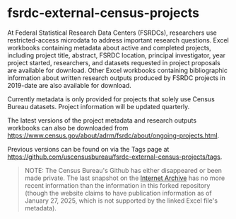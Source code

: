 # fsrdc-external-census-projects
At Federal Statistical Research Data Centers (FSRDCs), researchers use restricted-access microdata to address important research questions. Excel workbooks containing metadata about active and completed projects, including project title, abstract, FSRDC location, principal investigator, year project started, researchers, and datasets requested in project proposals are available for download. Other Excel workbooks containing bibliographic information about written research outputs produced by FSRDC projects in 2019-date are also available for download. 

Currently metadata is only provided for projects that solely use Census Bureau datasets. Project information will be updated quarterly. 

The latest versions of the project metadata and research outputs workbooks can also be downloaded from https://www.census.gov/about/adrm/fsrdc/about/ongoing-projects.html. 

Previous versions can be found on via the Tags page at https://github.com/uscensusbureau/fsrdc-external-census-projects/tags.

> NOTE: The Census Bureau's Github has either disappeared or been made private. The last snapshot on the [Internet Archive](https://web.archive.org/web/20250130122218/https://www.census.gov/about/adrm/fsrdc/about/ongoing-projects.html) has no more recent information than the information in this forked repository (though the website claims to have publication information as of January 27, 2025, which is not supported by the linked Excel file's metadata).
